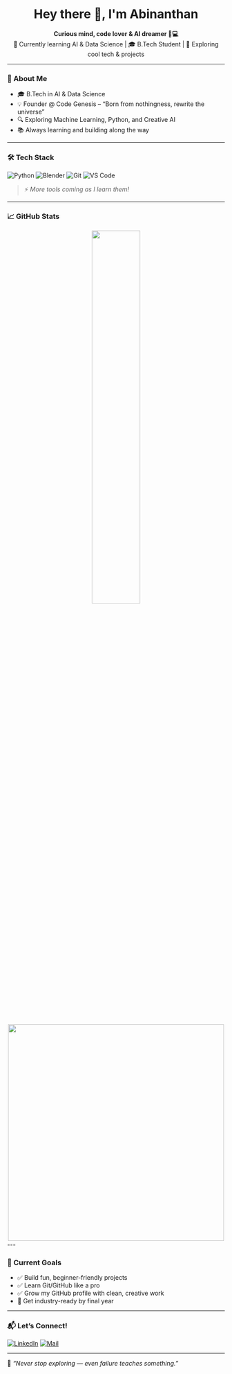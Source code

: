 <h1 align="center">Hey there 👋, I'm Abinanthan</h1>

<p align="center">
  <b>Curious mind, code lover & AI dreamer 💭💻</b><br>
  🌱 Currently learning AI & Data Science | 🎓 B.Tech Student | 🔬 Exploring cool tech & projects
</p>

---

### 🚀 About Me

- 🎓 B.Tech in AI & Data Science  
- 💡 Founder @ Code Genesis – “Born from nothingness, rewrite the universe”  
- 🔍 Exploring Machine Learning, Python, and Creative AI  
- 📚 Always learning and building along the way  

---

### 🛠️ Tech Stack

![Python](https://img.shields.io/badge/Python-3776AB?style=for-the-badge&logo=python&logoColor=white)
![Blender](https://img.shields.io/badge/Blender-F5792A?style=for-the-badge&logo=blender&logoColor=white)
![Git](https://img.shields.io/badge/Git-F05032?style=for-the-badge&logo=git&logoColor=white)
![VS Code](https://img.shields.io/badge/VS%20Code-007ACC?style=for-the-badge&logo=visual-studio-code&logoColor=white)

> ⚡ *More tools coming as I learn them!*

---

### 📈 GitHub Stats

<div align="center">
  <img src="https://github-readme-stats.vercel.app/api?username=Abinanthan-CG&show_icons=true&theme=tokyonight" width="47%"/>
  <img src="https://github-readme-streak-stats.herokuapp.com/?user=Abinanthan-CG&theme=tokyonight" width="500" />
</div>
---

### 🎯 Current Goals

- ✅ Build fun, beginner-friendly projects
- ✅ Learn Git/GitHub like a pro
- ✅ Grow my GitHub profile with clean, creative work
- 🚀 Get industry-ready by final year

---

### 📬 Let’s Connect!

[![LinkedIn](https://img.shields.io/badge/-LinkedIn-0A66C2?style=for-the-badge&logo=linkedin&logoColor=white)](https://www.linkedin.com/in/abinanthan-d-6a157529a?utm_source=share&utm_campaign=share_via&utm_content=profile&utm_medium=android_app)
[![Mail](https://img.shields.io/badge/-Email-D14836?style=for-the-badge&logo=gmail&logoColor=white)](mailto:dabinanthan@gmail.com)

---

🧠 *“Never stop exploring — even failure teaches something.”*
